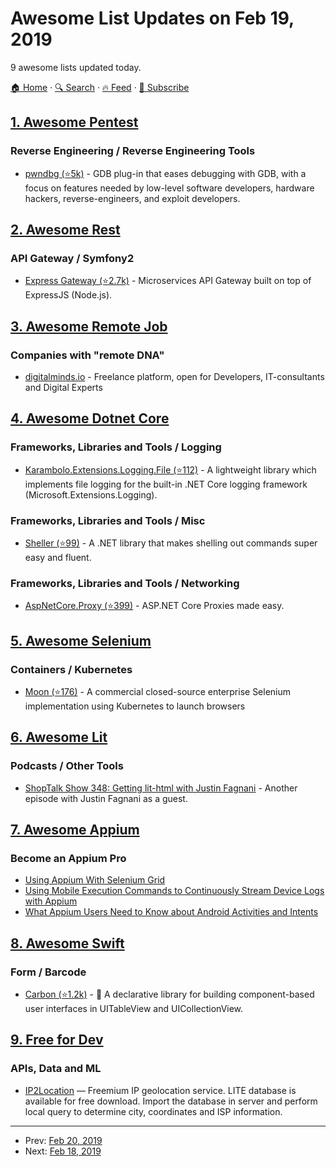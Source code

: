 # Awesome List Updates on Feb 19, 2019

9 awesome lists updated today.

[🏠 Home](/README.md) · [🔍 Search](https://test.trackawesomelist.com/search/) · [🔥 Feed](https://test.trackawesomelist.com/feed.xml) · [📮 Subscribe](https://trackawesomelist.us17.list-manage.com/subscribe?u=d2f0117aa829c83a63ec63c2f&id=36a103854c)



## [1. Awesome Pentest](/content/enaqx/awesome-pentest/README.md)

### Reverse Engineering / Reverse Engineering Tools

*   [pwndbg (⭐5k)](https://github.com/pwndbg/pwndbg) - GDB plug-in that eases debugging with GDB, with a focus on features needed by low-level software developers, hardware hackers, reverse-engineers, and exploit developers.

## [2. Awesome Rest](/content/marmelab/awesome-rest/README.md)

### API Gateway / Symfony2

*   [Express Gateway (⭐2.7k)](https://github.com/ExpressGateway/express-gateway) - Microservices API Gateway built on top of ExpressJS (Node.js).

## [3. Awesome Remote Job](/content/lukasz-madon/awesome-remote-job/README.md)

### Companies with "remote DNA"

*   [digitalminds.io](https://www.digitalminds.io/careers/) - Freelance platform, open for Developers, IT-consultants and Digital Experts

## [4. Awesome Dotnet Core](/content/thangchung/awesome-dotnet-core/README.md)

### Frameworks, Libraries and Tools / Logging

*   [Karambolo.Extensions.Logging.File (⭐112)](https://github.com/adams85/filelogger) - A lightweight library which implements file logging for the built-in .NET Core logging framework (Microsoft.Extensions.Logging).

### Frameworks, Libraries and Tools / Misc

*   [Sheller (⭐99)](https://github.com/twitchax/Sheller) - A .NET library that makes shelling out commands super easy and fluent.

### Frameworks, Libraries and Tools / Networking

*   [AspNetCore.Proxy (⭐399)](https://github.com/twitchax/AspNetCore.Proxy) - ASP.NET Core Proxies made easy.

## [5. Awesome Selenium](/content/christian-bromann/awesome-selenium/README.md)

### Containers / Kubernetes

*   [Moon (⭐176)](https://github.com/aerokube/moon) - A commercial closed-source enterprise Selenium implementation using Kubernetes to launch browsers

## [6. Awesome Lit](/content/web-padawan/awesome-lit/README.md)

### Podcasts / Other Tools

*   [ShopTalk Show 348: Getting lit-html with Justin Fagnani](https://shoptalkshow.com/episodes/348/) - Another episode with Justin Fagnani as a guest.

## [7. Awesome Appium](/content/SrinivasanTarget/awesome-appium/README.md)

### Become an Appium Pro

*   [Using Appium With Selenium Grid](https://appiumpro.com/editions/54)
*   [Using Mobile Execution Commands to Continuously Stream Device Logs with Appium](https://appiumpro.com/editions/55)
*   [What Appium Users Need to Know about Android Activities and Intents](https://appiumpro.com/editions/56)

## [8. Awesome Swift](/content/matteocrippa/awesome-swift/README.md)

### Form / Barcode

*   [Carbon (⭐1.2k)](https://github.com/ra1028/Carbon) - 🚴 A declarative library for building component-based user interfaces in UITableView and UICollectionView.

## [9. Free for Dev](/content/ripienaar/free-for-dev/README.md)

### APIs, Data and ML

*   [IP2Location](https://www.ip2location.com) — Freemium IP geolocation service. LITE database is available for free download. Import the database in server and perform local query to determine city, coordinates and ISP information.

---

- Prev: [Feb 20, 2019](/content/2019/02/20/README.md)
- Next: [Feb 18, 2019](/content/2019/02/18/README.md)